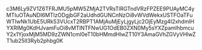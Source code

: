 c3M6Ly9ZV1Z6TFRJMU5pMW5ZMjA2TVRsTlRGTndVRzFPZEE9PUAyMC4yMTIuOTAuNDI6MTIzODgjbGF2aUdhdGUNCnNzOi8vWVdWekxUSTFOaTFuWTIwNk1UbE5URk53VUcxT2RBPT1AMjAuMjEyLjgyLjc2OjEyMzg4I2xhdmlHYXRlMg0KdHJvamFuOi8vMTlNTFNwUG1OdEB0ZXN0My5sYXZpamlhbmcuY2x1YjoxMjM5MD9zZWN1cml0eT10bHMmdHlwZT10Y3AmaGVhZGVyVHlwZT1ub25lI3Ryb2phbg0K
